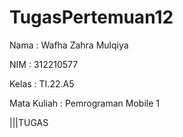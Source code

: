 # TugasPertemuan12

Nama : Wafha Zahra Mulqiya

NIM : 312210577

Kelas : TI.22.A5

Mata Kuliah : Pemrograman Mobile 1

|||TUGAS

